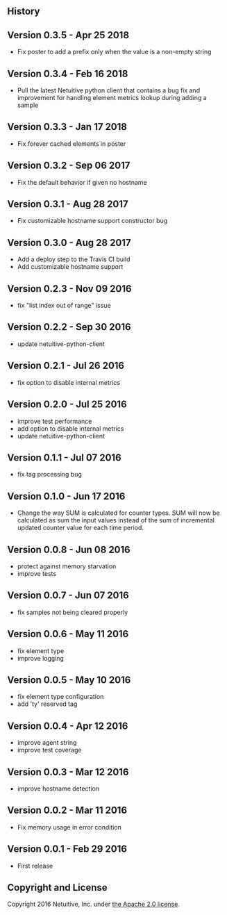 History
-------
Version 0.3.5 - Apr 25 2018
---------------------------
* Fix poster to add a prefix only when the value is a non-empty string

Version 0.3.4 - Feb 16 2018
---------------------------
* Pull the latest Netuitive python client that contains a bug fix and improvement for handling element metrics lookup during adding a sample

Version 0.3.3 - Jan 17 2018
---------------------------
* Fix forever cached elements in poster

Version 0.3.2 - Sep 06 2017
---------------------------
* Fix the default behavior if given no hostname

Version 0.3.1 - Aug 28 2017
---------------------------
* Fix customizable hostname support constructor bug

Version 0.3.0 - Aug 28 2017
---------------------------
* Add a deploy step to the Travis CI build
* Add customizable hostname support

Version 0.2.3 - Nov 09 2016
---------------------------
* fix "list index out of range" issue

Version 0.2.2 - Sep 30 2016
---------------------------
* update netuitive-python-client

Version 0.2.1 - Jul 26 2016
---------------------------
* fix option to disable internal metrics

Version 0.2.0 - Jul 25 2016
---------------------------
* improve test performance
* add option to disable internal metrics
* update netuitive-python-client

Version 0.1.1 - Jul 07 2016
---------------------------
* fix tag processing bug

Version 0.1.0 - Jun 17 2016
---------------------------
* Change the way SUM is calculated for counter types. SUM will now be calculated as sum the input values instead of the sum of incremental updated counter value for each time period.

Version 0.0.8 - Jun 08 2016
---------------------------
* protect against memory starvation
* improve tests

Version 0.0.7 - Jun 07 2016
---------------------------
* fix samples not being cleared properly

Version 0.0.6 - May 11 2016
---------------------------
* fix element type
* improve logging

Version 0.0.5 - May 10 2016
---------------------------
* fix element type configuration
* add 'ty' reserved tag

Version 0.0.4 - Apr 12 2016
---------------------------
* improve agent string
* improve test coverage

Version 0.0.3 - Mar 12 2016
---------------------------
* improve hostname detection

Version 0.0.2 - Mar 11 2016
---------------------------

* Fix memory usage in error condition

Version 0.0.1 - Feb 29 2016
---------------------------

* First release



Copyright and License
---------------------

Copyright 2016 Netuitive, Inc. under [the Apache 2.0 license](LICENSE).
